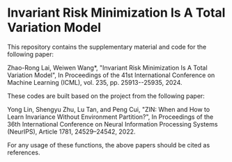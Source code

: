 # Invariant Risk Minimization Is A Total Variation Model

This repository contains the supplementary material and code for the following paper:

Zhao-Rong Lai, Weiwen Wang*, "Invariant Risk Minimization Is A Total Variation Model", In Proceedings of the 41st International Conference on Machine Learning (ICML), vol. 235, pp. 25913--25935, 2024.

These codes are built based on the project from the following paper:

Yong Lin,   Shengyu Zhu,  Lu  Tan,  and Peng Cui, "ZIN: When and How to Learn Invariance Without Environment Partition?",  In Proceedings of the 36th International Conference on Neural Information Processing Systems (NeurIPS), Article 1781, 24529–24542, 2022.

For any usage of these functions, the above papers should be cited as references.
